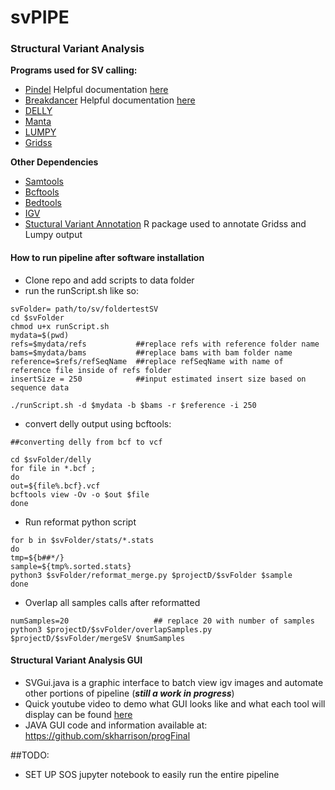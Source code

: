 # svPIPE

### Structural Variant Analysis 

**Programs used for SV calling:**
- [Pindel](https://github.com/genome/pindel) Helpful documentation [here](http://gmt.genome.wustl.edu/packages/pindel/user-manual.html)
- [Breakdancer](https://github.com/genome/breakdancer) Helpful documentation [here](https://gmt.genome.wustl.edu/packages/breakdancer/documentation.html) 
- [DELLY](https://github.com/dellytools/delly)
- [Manta](https://github.com/Illumina/manta)
- [LUMPY](https://github.com/arq5x/lumpy-sv)
- [Gridss](https://github.com/PapenfussLab/gridss)

**Other Dependencies**
- [Samtools](https://github.com/samtools/samtools)
- [Bcftools](https://github.com/samtools/bcftools)
- [Bedtools](https://github.com/arq5x/bedtools2)
- [IGV](https://github.com/igvteam/igv)
- [Stuctural Variant Annotation](https://www.bioconductor.org/packages/release/bioc/html/StructuralVariantAnnotation.html) R package used to annotate Gridss and Lumpy output

#### How to run pipeline after software installation 

- Clone repo and add scripts to data folder 
- run the runScript.sh like so:
```
svFolder= path/to/sv/foldertestSV            
cd $svFolder            
chmod u+x runScript.sh
mydata=$(pwd)
refs=$mydata/refs           ##replace refs with reference folder name 
bams=$mydata/bams           ##replace bams with bam folder name
reference=$refs/refSeqName  ##replace refSeqName with name of reference file inside of refs folder 
insertSize = 250            ##input estimated insert size based on sequence data 

./runScript.sh -d $mydata -b $bams -r $reference -i 250
```
- convert delly output using bcftools:
```
##converting delly from bcf to vcf 

cd $svFolder/delly
for file in *.bcf ;
do
out=${file%.bcf}.vcf
bcftools view -Ov -o $out $file
done
```
- Run reformat python script 
```
for b in $svFolder/stats/*.stats
do
tmp=${b##*/}
sample=${tmp%.sorted.stats}
python3 $svFolder/reformat_merge.py $projectD/$svFolder $sample
done
```
- Overlap all samples calls after reformatted
```
numSamples=20                   ## replace 20 with number of samples 
python3 $projectD/$svFolder/overlapSamples.py $projectD/$svFolder/mergeSV $numSamples
```

#### Structural Variant Analysis GUI

* SVGui.java is a graphic interface to batch view igv images and automate other portions of pipeline (***still a work in progress***)
* Quick youtube video to demo what GUI looks like and what each tool will display can be found [here](https://www.youtube.com/watch?v=kPWZuFNhOJI&feature=youtu.be)
* JAVA GUI code and information available at: https://github.com/skharrison/progFinal


##TODO:
- SET UP SOS jupyter notebook to easily run the entire pipeline 

